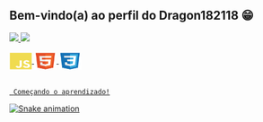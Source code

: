 ## Bem-vindo(a) ao perfil do Dragon182118 😁

 <div>
   <a href="https://github.com/dragon182118">
   <img height="180em" src="https://github-readme-stats.vercel.app/api?username=dragon182118&show_icons=true&theme=tokyonight&include_all_commits=true&count_private=true"/>
   <img height="180em" src="https://github-readme-stats.vercel.app/api/top-langs/?username=dragon182118&layout=compact&langs_count=6&theme=tokyonight"/>
    
</div> 
 
<div style="display: inline_block"><br>
 
  <img align="center" alt="Js" height="30" width="40" src="https://raw.githubusercontent.com/devicons/devicon/master/icons/javascript/javascript-plain.svg">
  <img align="center" alt="HTML" height="30" width="40" src="https://raw.githubusercontent.com/devicons/devicon/master/icons/html5/html5-original.svg">
  <img align="center" alt="CSS" height="30" width="40" src="https://raw.githubusercontent.com/devicons/devicon/master/icons/css3/css3-original.svg">
</div>
  
 <br>
 
     Começando o aprendizado!
 
 <div> 
  
![Snake animation](https://github.com/dragon182118/dragon182118/blob/output/github-contribution-grid-snake.svg)
  
</div>
